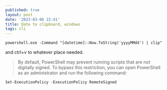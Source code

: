 ```yaml
---
published: true
layout: post
date: '2023-03-06 22:41'
title: Date to clipboard, windows
tags: cli 
---
```

    powershell.exe -Command "[datetime]::Now.ToString('yyyyMMdd') | clip"

and ctrl+v to whatever place needed.

> By default, PowerShell may prevent running scripts that are not digitally signed. To bypass this restriction, you can open PowerShell as an administrator and run the following command:

    Set-ExecutionPolicy -ExecutionPolicy RemoteSigned
